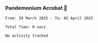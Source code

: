 ### Pandemonium Acrobat 🤸

<!--START_SECTION:waka-->

```all_time
From: 29 March 2025 - To: 05 April 2025

Total Time: 0 secs

No activity tracked
```

<!--END_SECTION:waka-->
